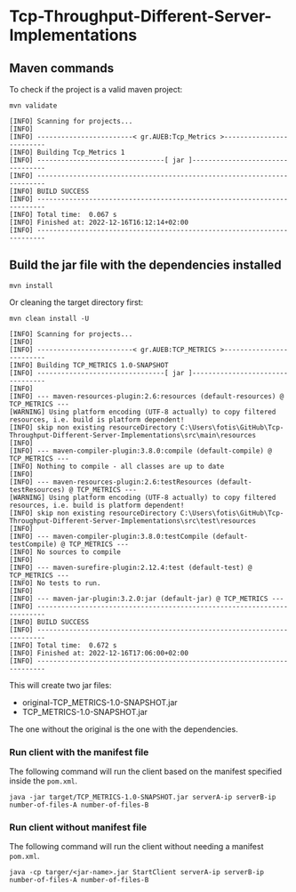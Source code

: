 # Tcp-Throughput-Different-Server-Implementations

## Maven commands

To check if the project is a valid maven project:

`mvn validate`

```
[INFO] Scanning for projects...
[INFO]
[INFO] ------------------------< gr.AUEB:Tcp_Metrics >-------------------------
[INFO] Building Tcp_Metrics 1
[INFO] --------------------------------[ jar ]---------------------------------
[INFO] ------------------------------------------------------------------------
[INFO] BUILD SUCCESS
[INFO] ------------------------------------------------------------------------
[INFO] Total time:  0.067 s
[INFO] Finished at: 2022-12-16T16:12:14+02:00
[INFO] ------------------------------------------------------------------------
```

## Build the jar file with the dependencies installed

`mvn install`

Or cleaning the target directory first:

`mvn clean install -U`

```
[INFO] Scanning for projects...
[INFO]
[INFO] ------------------------< gr.AUEB:TCP_METRICS >-------------------------
[INFO] Building TCP_METRICS 1.0-SNAPSHOT
[INFO] --------------------------------[ jar ]---------------------------------
[INFO]
[INFO] --- maven-resources-plugin:2.6:resources (default-resources) @ TCP_METRICS ---
[WARNING] Using platform encoding (UTF-8 actually) to copy filtered resources, i.e. build is platform dependent!
[INFO] skip non existing resourceDirectory C:\Users\fotis\GitHub\Tcp-Throughput-Different-Server-Implementations\src\main\resources
[INFO]
[INFO] --- maven-compiler-plugin:3.8.0:compile (default-compile) @ TCP_METRICS ---
[INFO] Nothing to compile - all classes are up to date
[INFO]
[INFO] --- maven-resources-plugin:2.6:testResources (default-testResources) @ TCP_METRICS ---
[WARNING] Using platform encoding (UTF-8 actually) to copy filtered resources, i.e. build is platform dependent!
[INFO] skip non existing resourceDirectory C:\Users\fotis\GitHub\Tcp-Throughput-Different-Server-Implementations\src\test\resources
[INFO]
[INFO] --- maven-compiler-plugin:3.8.0:testCompile (default-testCompile) @ TCP_METRICS ---
[INFO] No sources to compile
[INFO]
[INFO] --- maven-surefire-plugin:2.12.4:test (default-test) @ TCP_METRICS ---
[INFO] No tests to run.
[INFO]
[INFO] --- maven-jar-plugin:3.2.0:jar (default-jar) @ TCP_METRICS ---
[INFO] ------------------------------------------------------------------------
[INFO] BUILD SUCCESS
[INFO] ------------------------------------------------------------------------
[INFO] Total time:  0.672 s
[INFO] Finished at: 2022-12-16T17:06:00+02:00
[INFO] ------------------------------------------------------------------------
```

This will create two jar files:

- original-TCP_METRICS-1.0-SNAPSHOT.jar
- TCP_METRICS-1.0-SNAPSHOT.jar

The one without the original is the one with the dependencies.

### Run client with the manifest file

The following command will run the client based on the manifest specified inside the `pom.xml`.

`java -jar target/TCP_METRICS-1.0-SNAPSHOT.jar serverA-ip serverB-ip number-of-files-A number-of-files-B`

### Run client without manifest file

The following command will run the client without needing a manifest `pom.xml`.

`java -cp targer/<jar-name>.jar StartClient serverA-ip serverB-ip number-of-files-A number-of-files-B`

